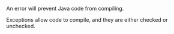An error will prevent Java code from compiling.

Exceptions allow code to compile, and they are either checked or unchecked.